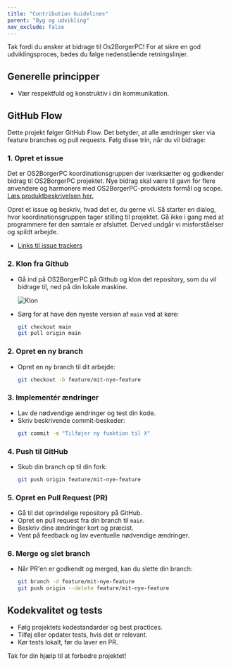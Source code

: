 ```yaml
---
title: "Contribution Guidelines"
parent: "Byg og udvikling"
nav_exclude: false
---
```


Tak fordi du ønsker at bidrage til Os2BorgerPC! For at sikre en god udviklingsproces, bedes du følge nedenstående retningslinjer.

## Generelle principper
- Vær respektfuld og konstruktiv i din kommunikation.

## GitHub Flow
Dette projekt følger GitHub Flow. Det betyder, at alle ændringer sker via feature branches og pull requests. Følg disse trin, når du vil bidrage:

### 1. Opret et issue
Det er OS2BorgerPC koordinationsgruppen der iværksætter og godkender bidrag til OS2BorgerPC projektet. Nye bidrag skal være til gavn for flere anvendere og harmonere med OS2BorgerPC-produktets formål og scope. [Læs produktbeskrivelsen her.](https://os2borgerpc.github.io/os2borgerpc-docs/)

Opret et issue og beskriv, hvad det er, du gerne vil. Så starter en dialog, hvor koordinationsgruppen tager stilling til projektet. Gå ikke i gang med at programmere før den samtale er afsluttet. Derved undgår vi misforståelser og spildt arbejde.
- [Links til issue trackers](https://os2borgerpc.github.io/os2borgerpc-docs/docs/support-and-issue-tracker.html)

### 2. Klon fra Github
- Gå ind på OS2BorgerPC på Github og klon det repository, som du vil bidrage til, ned på din lokale maskine.
  
  ![Klon](https://github.com/user-attachments/assets/e7327d5b-5dd8-41cb-82d2-1649de3ab2ef)

- Sørg for at have den nyeste version af `main` ved at køre:
  ```sh
  git checkout main
  git pull origin main
  ```

### 2. Opret en ny branch
- Opret en ny branch til dit arbejde:
  ```sh
  git checkout -b feature/mit-nye-feature
  ```

### 3. Implementér ændringer
- Lav de nødvendige ændringer og test din kode.
- Skriv beskrivende commit-beskeder:
  ```sh
  git commit -m "Tilføjer ny funktion til X"
  ```

### 4. Push til GitHub
- Skub din branch op til din fork:
  ```sh
  git push origin feature/mit-nye-feature
  ```

### 5. Opret en Pull Request (PR)
- Gå til det oprindelige repository på GitHub.
- Opret en pull request fra din branch til `main`.
- Beskriv dine ændringer kort og præcist.
- Vent på feedback og lav eventuelle nødvendige ændringer.

### 6. Merge og slet branch
- Når PR'en er godkendt og merged, kan du slette din branch:
  ```sh
  git branch -d feature/mit-nye-feature
  git push origin --delete feature/mit-nye-feature
  ```

## Kodekvalitet og tests
- Følg projektets kodestandarder og best practices.
- Tilføj eller opdater tests, hvis det er relevant.
- Kør tests lokalt, før du laver en PR.


Tak for din hjælp til at forbedre projektet!


